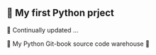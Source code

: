## :snake:  My first Python prject

:rocket: Continually updated ...



:paperclip: My Python Git-book source code warehouse :book: 

